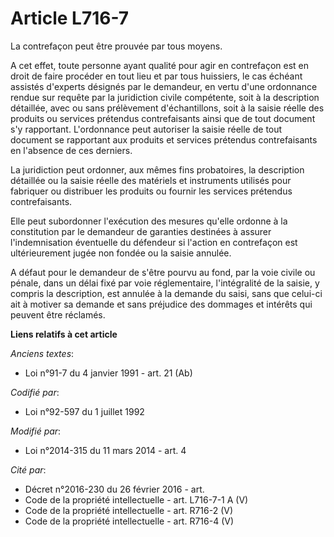 # Article L716-7

La contrefaçon peut être prouvée par tous moyens. 

A cet effet, toute personne ayant qualité pour agir en contrefaçon est en droit de faire procéder en tout lieu et par tous
huissiers, le cas échéant assistés d'experts désignés par le demandeur, en vertu d'une ordonnance rendue sur requête par la
juridiction civile compétente, soit à la description détaillée, avec ou sans prélèvement d'échantillons, soit à la saisie
réelle des produits ou services prétendus contrefaisants ainsi que de tout document s'y rapportant. L'ordonnance peut
autoriser la saisie réelle de tout document se rapportant aux produits et services prétendus contrefaisants en l'absence de
ces derniers.

La juridiction peut ordonner, aux mêmes fins probatoires, la description détaillée ou la saisie réelle des matériels et
instruments utilisés pour fabriquer ou distribuer les produits ou fournir les services prétendus contrefaisants. 

Elle peut subordonner l'exécution des mesures qu'elle ordonne à la constitution par le demandeur de garanties destinées à
assurer l'indemnisation éventuelle du défendeur si l'action en contrefaçon est ultérieurement jugée non fondée ou la saisie
annulée. 

A défaut pour le demandeur de s'être pourvu au fond, par la voie civile ou pénale, dans un délai fixé par voie réglementaire,
l'intégralité de la saisie, y compris la description, est annulée à la demande du saisi, sans que celui-ci ait à motiver sa
demande et sans préjudice des dommages et intérêts qui peuvent être réclamés.

**Liens relatifs à cet article**

_Anciens textes_:

  - Loi n°91-7 du 4 janvier 1991 - art. 21 (Ab)

_Codifié par_:

  - Loi n°92-597 du 1 juillet 1992

_Modifié par_:

  - Loi n°2014-315 du 11 mars 2014 - art. 4

_Cité par_:

  - Décret n°2016-230 du 26 février 2016 - art.
  - Code de la propriété intellectuelle - art. L716-7-1 A (V)
  - Code de la propriété intellectuelle - art. R716-2 (V)
  - Code de la propriété intellectuelle - art. R716-4 (V)
